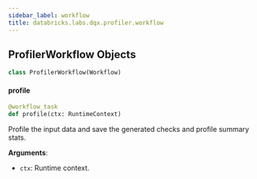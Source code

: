```yaml
---
sidebar_label: workflow
title: databricks.labs.dqx.profiler.workflow
---
```


## ProfilerWorkflow Objects

```python
class ProfilerWorkflow(Workflow)
```

#### profile

```python
@workflow_task
def profile(ctx: RuntimeContext)
```

Profile the input data and save the generated checks and profile summary stats.

**Arguments**:

- `ctx`: Runtime context.

